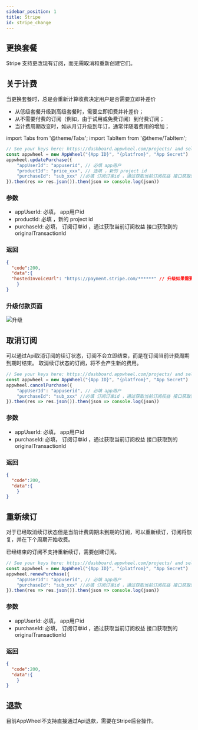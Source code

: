 ```yaml
---
sidebar_position: 1
title: Stripe
id: stripe_change
---
```


## 更换套餐

Stripe 支持更改现有订阅，而无需取消和重新创建它们。

## 关于计费
当更换套餐时，总是会重新计算收费决定用户是否需要立即补差价
- 从低级套餐升级到高级套餐时，需要立即扣费并补差价；
- 从不需要付费的订阅（例如，由于试用或免费订阅）到付费订阅；
- 当计费周期改变时，如从月订升级到年订，通常伴随着费用的增加；


import Tabs from '@theme/Tabs';
import TabItem from '@theme/TabItem';

<Tabs>
  <TabItem value="javascript" label="javascript">

```javascript
// See your keys here: https://dashboard.appwheel.com/projects/ and select app
const appwheel = new AppWheel("{App ID}", "{platfrom}", "App Secret")
appwheel.updatePurchase({
    "appUserId": "appuserid", // 必填 app用户
    "productId": "price_xxx", // 选填 ，新的 project id
    "purchaseId": "sub_xxx" //必填 订阅订单id ，通过获取当前订阅权益 接口获取到的originalTransactionId
}).then(res => res.json()).then(json => console.log(json))

```
  </TabItem>
</Tabs>

### 参数

- appUserId: 必填， app用户id
- productId: 必填 ，新的 project id
- purchaseId: 必填， 订阅订单id ，通过获取当前订阅权益 接口获取到的originalTransactionId

### 返回

```json
{
  "code":200,
  "data":{
  "hostedInvoiceUrl": "https://payment.stripe.com/******" // 升级如果需要补差价，那么就会有值，否则升级成功
    }
}

```

### 升级付款页面

![升级](/img/stripePayments/update_sub_pay.png)


## 取消订阅
可以通过Api取消订阅的续订状态，订阅不会立即结束，而是在订阅当前计费周期到期时结束。
取消续订状态的订阅，将不会产生新的费用。

<Tabs>
<TabItem value="javascript" label="javascript">

```javascript
// See your keys here: https://dashboard.appwheel.com/projects/ and select app
const appwheel = new AppWheel("{App ID}", "{platfrom}", "App Secret")
appwheel.cancelPurchase({
    "appUserId": "appuserid", // 必填 app用户
    "purchaseId": "sub_xxx" //必填 订阅订单id ，通过获取当前订阅权益 接口获取到的originalTransactionId
}).then(res => res.json()).then(json => console.log(json))

```
  </TabItem>
</Tabs>

### 参数

- appUserId: 必填， app用户id
- purchaseId: 必填， 订阅订单id ，通过获取当前订阅权益 接口获取到的originalTransactionId

### 返回

```json
{
  "code":200,
  "data":{
    }
}

```


## 重新续订
对于已经取消续订状态但是当前计费周期未到期的订阅，可以重新续订，订阅将恢复，并在下个周期开始收费。

已经结束的订阅不支持重新续订，需要创建订阅。


<Tabs>
<TabItem value="javascript" label="javascript">

```javascript
// See your keys here: https://dashboard.appwheel.com/projects/ and select app
const appwheel = new AppWheel("{App ID}", "{platfrom}", "App Secret")
appwheel.renewPurchase({
    "appUserId": "appuserid", // 必填 app用户
    "purchaseId": "sub_xxx" //必填 订阅订单id ，通过获取当前订阅权益 接口获取到的originalTransactionId
}).then(res => res.json()).then(json => console.log(json))

```
  </TabItem>
</Tabs>

### 参数

- appUserId: 必填， app用户id
- purchaseId: 必填， 订阅订单id ，通过获取当前订阅权益 接口获取到的originalTransactionId

### 返回

```json
{
  "code":200,
  "data":{
    }
}

```


## 退款
目前AppWheel不支持直接通过Api退款，需要在Stripe后台操作。